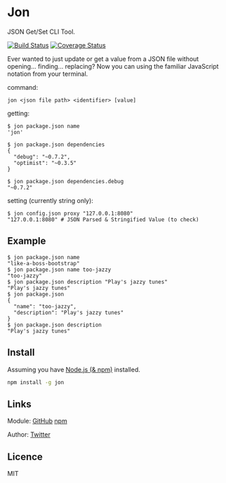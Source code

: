 # Jon

JSON Get/Set CLI Tool.

[![Build Status](https://travis-ci.org/bencevans/jon.png?branch=master)](https://travis-ci.org/bencevans/jon)
[![Coverage Status](https://coveralls.io/repos/bencevans/jon/badge.png?branch=master)](https://coveralls.io/r/bencevans/node-compact2string?branch=master)

Ever wanted to just update or get a value from a JSON file without opening... finding... replacing? Now you can using the familiar JavaScript notation from your terminal.

command:

    jon <json file path> <identifier> [value]

getting:

    $ jon package.json name
    'jon'

    $ jon package.json dependencies
    {
      "debug": "~0.7.2",
      "optimist": "~0.3.5"
    }

    $ jon package.json dependencies.debug
    "~0.7.2"

setting (currently string only):

    $ jon config.json proxy "127.0.0.1:8080"
    "127.0.0.1:8080" # JSON Parsed & Stringified Value (to check)

## Example

    $ jon package.json name
    "like-a-boss-bootstrap"
    $ jon package.json name too-jazzy
    "too-jazzy"
    $ jon package.json description "Play's jazzy tunes"
    "Play's jazzy tunes"
    $ jon package.json
    {
      "name": "too-jazzy",
      "description": "Play's jazzy tunes"
    }
    $ jon package.json description
    "Play's jazzy tunes"

## Install

Assuming you have [Node.js (& npm)](http://nodejs.org) installed.

```bash
npm install -g jon
```
## Links

Module: [GitHub](https://github.com/bencevans/jon) [npm](https://npmjs.org/package/jon)

Author: [Twitter](https://twitter.com/bencevans)

## Licence

MIT
